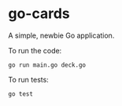 # go-cards

A simple, newbie Go application.

To run the code:

```shell
go run main.go deck.go
```

To run tests:

```shell
go test
```